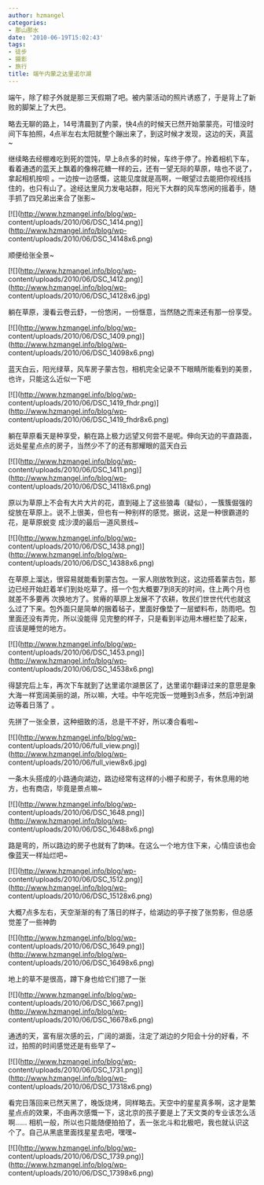 ```yaml
---
author: hzmangel
categories:
- 那山那水
date: '2010-06-19T15:02:43'
tags:
- 徒步
- 摄影
- 旅行
title: 端午内蒙之达里诺尔湖
---
```

端午，除了粽子外就是那三天假期了吧。被内蒙活动的照片诱惑了，于是背上了新败的脚架上了大巴。

略去无聊的路上，14号清晨到了内蒙，快4点的时候天已然开始蒙蒙亮，可惜没时间下车拍照，4点半左右太阳就整个蹦出来了，到这时候才发现，这边的天，真蓝~

继续略去经棚难吃到死的馄饨，早上8点多的时候，车终于停了。拎着相机下车，看着通透的蓝天上飘着的像棉花糖一样的云，还有一望无际的草原，啥也不说了，拿起相机按呗
。一边按一边感慨，这能见度就是高啊，一眼望过去能把你视线挡住的，也只有山了。<!--more-->途经达里风力发电站群，阳光下大群的风车悠闲的摇着手，随手抓了四兄弟出来合了张影~

[![](http://www.hzmangel.info/blog/wp-
content/uploads/2010/06/DSC_1414.png)](http://www.hzmangel.info/blog/wp-
content/uploads/2010/06/DSC_14148x6.png)

顺便给张全景~

[![](http://www.hzmangel.info/blog/wp-
content/uploads/2010/06/DSC_1412.png)](http://www.hzmangel.info/blog/wp-
content/uploads/2010/06/DSC_14128x6.jpg)

躺在草原，漫看云卷云舒，一份悠闲，一份惬意，当然随之而来还有那一份享受。

[![](http://www.hzmangel.info/blog/wp-
content/uploads/2010/06/DSC_1409.png)](http://www.hzmangel.info/blog/wp-
content/uploads/2010/06/DSC_14098x6.png)

蓝天白云，阳光绿草，风车房子蒙古包，相机完全记录不下眼睛所能看到的美景，也许，只能这么近似一下吧

[![](http://www.hzmangel.info/blog/wp-
content/uploads/2010/06/DSC_1419_fhdr.png)](http://www.hzmangel.info/blog/wp-
content/uploads/2010/06/DSC_1419_fhdr8x6.png)

躺在草原看天是种享受，躺在路上极力远望又何尝不是呢。伸向天边的平直路面，远处星星点点的房子，当然少不了的还有那耀眼的蓝天白云

[![](http://www.hzmangel.info/blog/wp-
content/uploads/2010/06/DSC_1411.png)](http://www.hzmangel.info/blog/wp-
content/uploads/2010/06/DSC_14118x6.png)

原以为草原上不会有大片大片的花，直到碰上了这些狼毒（疑似），一簇簇倔强的绽放在草原上。说不上很美，但也有一种别样的感觉。据说，这是一种很霸道的花，是草原蜕变
成沙漠的最后一道风景线~

[![](http://www.hzmangel.info/blog/wp-
content/uploads/2010/06/DSC_1438.png)](http://www.hzmangel.info/blog/wp-
content/uploads/2010/06/DSC_14388x6.png)

在草原上溜达，很容易就能看到蒙古包。一家人刚放牧到这，这边搭着蒙古包，那边已经开始赶着羊们到处吃草了。搭一个包大概要7到8天的时间，住上两个月也就差不多要再
次换地方了。贫瘠的草原上发展不了农耕，牧民们世世代代也就这么过了下来。包外面只是简单的捆着毡子，里面好像垫了一层塑料布，防雨吧。包里面还没有弄完，所以没能得
见完整的样子，只是看到半边用木栅栏垫了起来，应该是睡觉的地方。

[![](http://www.hzmangel.info/blog/wp-
content/uploads/2010/06/DSC_1453.png)](http://www.hzmangel.info/blog/wp-
content/uploads/2010/06/DSC_14538x6.png)

得瑟完后上车，再次下车就到了达里诺尔湖景区了，达里诺尔翻译过来的意思是象大海一样宽阔美丽的湖，所以嘛，大哇。中午吃完饭一觉睡到3点多，然后冲到湖边等着日落了
。

先拼了一张全景，这种细致的活，总是干不好，所以凑合看啦~

[![](http://www.hzmangel.info/blog/wp-
content/uploads/2010/06/full_view.png)](http://www.hzmangel.info/blog/wp-
content/uploads/2010/06/full_view8x6.jpg)

一条木头搭成的小路通向湖边，路边经常有这样的小棚子和房子，有休息用的地方，也有商店，毕竟是景点嘛~

[![](http://www.hzmangel.info/blog/wp-
content/uploads/2010/06/DSC_1648.png)](http://www.hzmangel.info/blog/wp-
content/uploads/2010/06/DSC_16488x6.png)

路是弯的，所以路边的房子也就有了韵味。在这么一个地方住下来，心情应该也会像蓝天一样灿烂吧~

[![](http://www.hzmangel.info/blog/wp-
content/uploads/2010/06/DSC_1512.png)](http://www.hzmangel.info/blog/wp-
content/uploads/2010/06/DSC_15128x6.png)

大概7点多左右，天空渐渐的有了落日的样子，给湖边的亭子按了张剪影，但总感觉差了一些神韵

[![](http://www.hzmangel.info/blog/wp-
content/uploads/2010/06/DSC_1649.png)](http://www.hzmangel.info/blog/wp-
content/uploads/2010/06/DSC_16498x6.png)

地上的草不是很高，蹲下身也给它们摁了一张

[![](http://www.hzmangel.info/blog/wp-
content/uploads/2010/06/DSC_1667.png)](http://www.hzmangel.info/blog/wp-
content/uploads/2010/06/DSC_16678x6.png)

通透的天，富有层次感的云，广阔的湖面，注定了湖边的夕阳会十分的好看，不过，拍照的时间感觉还是有些早了~

[![](http://www.hzmangel.info/blog/wp-
content/uploads/2010/06/DSC_1731.png)](http://www.hzmangel.info/blog/wp-
content/uploads/2010/06/DSC_17318x6.png)

看完日落回来已然天黑了，晚饭烧烤，同样略去。天空中的星星真多啊，这才是繁星点点的效果，不由再次感慨一下，这北京的孩子要是上了天文类的专业该怎么活啊……
相机一般，所以也只能随便拍拍了，丢一张北斗和北极吧，我也就认识这个了。自己从黑底里面找星星去吧，嘿嘿~

[![](http://www.hzmangel.info/blog/wp-
content/uploads/2010/06/DSC_1739.png)](http://www.hzmangel.info/blog/wp-
content/uploads/2010/06/DSC_17398x6.png)
